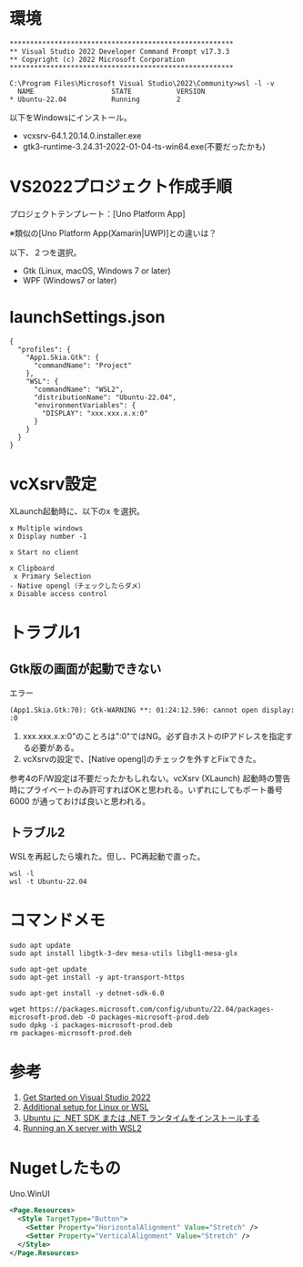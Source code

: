 # 環境

```
*******************************************************
** Visual Studio 2022 Developer Command Prompt v17.3.3
** Copyright (c) 2022 Microsoft Corporation
*******************************************************

C:\Program Files\Microsoft Visual Studio\2022\Community>wsl -l -v
  NAME                   STATE           VERSION
* Ubuntu-22.04           Running         2
```

以下をWindowsにインストール。
- vcxsrv-64.1.20.14.0.installer.exe
- gtk3-runtime-3.24.31-2022-01-04-ts-win64.exe(不要だったかも)

# VS2022プロジェクト作成手順

プロジェクトテンプレート：[Uno Platform App]

※類似の[Uno Platform App(Xamarin|UWP)]との違いは？

以下、２つを選択。
- Gtk (Linux, macOS, Windows 7 or later)
- WPF (Windows7 or later)

# launchSettings.json

```
{
  "profiles": {
    "App1.Skia.Gtk": {
      "commandName": "Project"
    },
    "WSL": {
      "commandName": "WSL2",
      "distributionName": "Ubuntu-22.04",
      "environmentVariables": {
        "DISPLAY": "xxx.xxx.x.x:0"
      }
    }
  }
}
```

# vcXsrv設定

XLaunch起動時に、以下のx を選択。
```
x Multiple windows
x Display number -1

x Start no client

x Clipboard
 x Primary Selection
- Native opengl（チェックしたらダメ） 
x Disable access control
```

# トラブル1

## Gtk版の画面が起動できない

エラー
```
(App1.Skia.Gtk:70): Gtk-WARNING **: 01:24:12.596: cannot open display: :0
```

1. xxx.xxx.x.x:0"のことろは":0"ではNG。必ず自ホストのIPアドレスを指定する必要がある。
1. vcXsrvの設定で、[Native opengl]のチェックを外すとFixできた。

参考4のF/W設定は不要だったかもしれない。vcXsrv (XLaunch) 起動時の警告時にプライベートのみ許可すればOKと思われる。いずれにしてもポート番号 6000 が通っておけば良いと思われる。

## トラブル2

WSLを再起したら壊れた。但し、PC再起動で直った。
```
wsl -l
wsl -t Ubuntu-22.04
```

# コマンドメモ

```
sudo apt update
sudo apt install libgtk-3-dev mesa-utils libgl1-mesa-glx

sudo apt-get update
sudo apt-get install -y apt-transport-https

sudo apt-get install -y dotnet-sdk-6.0

wget https://packages.microsoft.com/config/ubuntu/22.04/packages-microsoft-prod.deb -O packages-microsoft-prod.deb
sudo dpkg -i packages-microsoft-prod.deb
rm packages-microsoft-prod.deb
```

# 参考

1. [Get Started on Visual Studio 2022](https://platform.uno/docs/articles/get-started-vs-2022.html?tabs=windows)
2. [Additional setup for Linux or WSL](https://platform.uno/docs/articles/get-started-with-linux.html?tabs=ubuntu1804%2Cwindows)
3. [Ubuntu に .NET SDK または .NET ランタイムをインストールする](https://docs.microsoft.com/ja-jp/dotnet/core/install/linux-ubuntu#2204)
4. [Running an X server with WSL2](https://skeptric.com/wsl2-xserver/)

# Nugetしたもの

Uno.WinUI

```xml
<Page.Resources>
  <Style TargetType="Button">
    <Setter Property="HorizontalAlignment" Value="Stretch" />
    <Setter Property="VerticalAlignment" Value="Stretch" />
  </Style>
</Page.Resources>
```